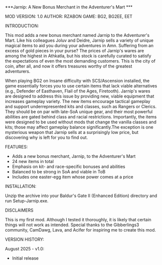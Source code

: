 ***Jarnip: A New Bonus Merchant in the Adventurer's Mart ***

MOD VERSION: 1.0   AUTHOR: RZABON   GAME: BG2, BG2EE, EET

INTRODUCTION:

This mod adds a new bonus merchant named Jarnip to the Adventurer's Mart. Like his colleagues Joluv and Deidre, Jarnip sells a variety of unique magical items to aid you during your adventures in Amn. Suffering from an excess of gold pieces in your purse? The prices of Jarnip's wares are among the highest in Athkatla, but his stock is carefully curated to satisfy the expectations of even the most demanding customers. This is the city of coin, after all, and now it offers treasures worthy of the greatest adventurers.

When playing BG2 on Insane difficulty with SCS/Ascension installed, the game essentially forces you to use certain items that lack viable alternatives (e.g., Defender of Easthaven, Flail of the Ages, Firetooth). Jarnip's wares are designed to address this issue by providing new, viable equipment that increases gameplay variety. The new items encourage tactical gameplay and support underrepresented kits and classes, such as Rangers or Clerics. They should be on par with late-SoA unique gear, and their most powerful abilities are gated behind class and racial restrictions. Importantly, the items were designed to be used without mods that change the vanilla classes and kits; those may affect gameplay balance significantly.The exception is one mysterious weapon that Jarnip sells at a surprisingly low price, but discovering why is left for you to find out.

FEATURES:
- Adds a new bonus merchant, Jarnip, to the Adventurer's Mart
- 24 new items in total
- Emphasis on kit- and race-specific bonuses and abilities
- Balanced to be strong in SoA and viable in ToB
- Includes one easter-egg item whose power comes at a price

INSTALLATION:

Unzip the archive into your Baldur's Gate II (Enhanced Edition) directory and run Setup-Jarnip.exe.

DISCLAIMERS

This is my first mod. Although I tested it thoroughly, it is likely that certain things will not work as intended. Special thanks to the Gibberlings3 community, CamDawg, Lava, and Acifer for inspiring me to create this mod.

VERSION HISTORY:

August 2025 - v1.0:
- Initial release
